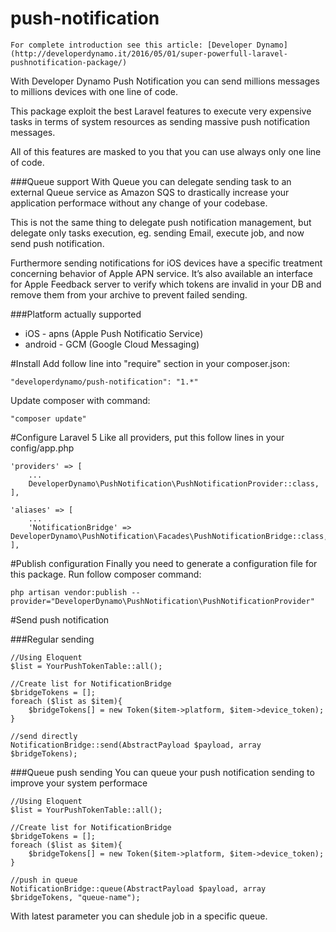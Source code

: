 # push-notification
```
For complete introduction see this article: [Developer Dynamo](http://developerdynamo.it/2016/05/01/super-powerfull-laravel-pushnotification-package/)
```

With Developer Dynamo Push Notification you can send millions messages to millions devices with one line of code.

This package exploit the best Laravel features to execute very expensive tasks in terms of system resources as sending massive push notification messages.

All of this features are masked to you that you can use always only one line of code.

###Queue support
With Queue you can delegate sending task to an external Queue service as Amazon SQS to drastically increase your application performace without any change of your codebase.

This is not the same thing to delegate push notification management, but delegate only tasks execution, eg. sending Email, execute job, and now send push notification.

Furthermore sending notifications for iOS devices have a specific treatment concerning behavior of Apple APN service. It’s also available an interface for Apple Feedback server to verify which tokens are invalid in your DB and remove them from your archive to prevent failed sending.

###Platform actually supported
- iOS - apns (Apple Push Notificatio Service)
- android - GCM (Google Cloud Messaging)

#Install
Add follow line into "require" section in your composer.json:

```
"developerdynamo/push-notification": "1.*"
```

Update composer with command:

```
"composer update"
```

#Configure Laravel 5
Like all providers, put this follow lines in your config/app.php

```
'providers' => [
	...
	DeveloperDynamo\PushNotification\PushNotificationProvider::class,
],
```

```
'aliases' => [
	...
	'NotificationBridge' => DeveloperDynamo\PushNotification\Facades\PushNotificationBridge::class,
],
```

#Publish configuration
Finally you need to generate a configuration file for this package.
Run follow composer command:

```
php artisan vendor:publish --provider="DeveloperDynamo\PushNotification\PushNotificationProvider"
```

#Send push notification

###Regular sending
```
//Using Eloquent
$list = YourPushTokenTable::all();
 
//Create list for NotificationBridge
$bridgeTokens = [];
foreach ($list as $item){
    $bridgeTokens[] = new Token($item->platform, $item->device_token);
}

//send directly
NotificationBridge::send(AbstractPayload $payload, array $bridgeTokens);
```

###Queue push sending 
You can queue your push notification sending to improve your system performace

```
//Using Eloquent
$list = YourPushTokenTable::all();
 
//Create list for NotificationBridge
$bridgeTokens = [];
foreach ($list as $item){
    $bridgeTokens[] = new Token($item->platform, $item->device_token);
}

//push in queue
NotificationBridge::queue(AbstractPayload $payload, array $bridgeTokens, "queue-name");
```

With latest parameter you can shedule job in a specific queue. 

